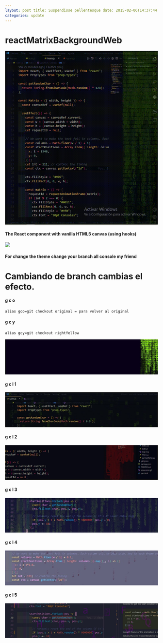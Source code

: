 ```yaml
---
layout: post title: Suspendisse pellentesque date: 2015-02-06T14:37:44.000Z
categories: update
---
```

# reactMatrixBackgroundWeb

<img src="/images/fulls/emtheme/rightyellow.gif" class="fit image">

#### The React component with vanilla HTML5 canvas (using hooks)

<img src="/images/fulls/emtheme/screenshot.gif" class="fit image">

#### For change the theme change your branch all console my friend

# Cambiando de branch cambias el efecto.

#### g c o
```
alias gco=git checkout original = para volver al original
```

#### g c y
```
alias gcy=git checkout rightYellow
```

![rightYellow](/images/fulls/emtheme/rightyellowTrim.jpg)

#### g c l 1

![gcl1](/images/fulls/emtheme/gcl1.png)

#### g c l 2

![gcl2](/images/fulls/emtheme/gcl2.png)

#### g c l 3

![gcl3](/images/fulls/emtheme/gcl3.png)

#### g c l 4

![gcl4](/images/fulls/emtheme/gcl4.jpg)

#### g c l 5

![glc5](/images/fulls/emtheme/gcl5.png)
